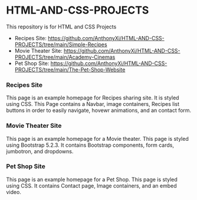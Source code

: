 # HTML-AND-CSS-PROJECTS
This repository is for HTML and CSS Projects
- Recipes Site: https://github.com/AnthonyXi/HTML-AND-CSS-PROJECTS/tree/main/Simple-Recipes
- Movie Theater Site: https://github.com/AnthonyXi/HTML-AND-CSS-PROJECTS/tree/main/Academy-Cinemas
- Pet Shop Site: https://github.com/AnthonyXi/HTML-AND-CSS-PROJECTS/tree/main/The-Pet-Shop-Website
### Recipes Site
This page is an example homepage for Recipes sharing site. It is styled using CSS. This Page contains a Navbar, image containers, Recipes list buttons in order to easily navigate, hovewr animations, and an contact form. 
### Movie Theater Site
This page is an example homepage for a Movie theater. This page is styled using Bootstrap 5.2.3. It contains Bootstrap components, form cards, jumbotron, and dropdowns.
### Pet Shop Site
This page is an example homepage for a Pet Shop. This page is styled using CSS. It contains Contact page, Image containers, and an embed video.